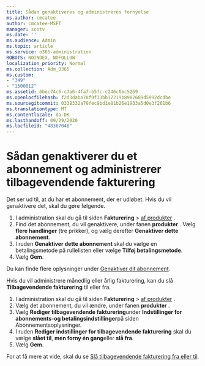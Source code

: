 ```yaml
---
title: Sådan genaktiveres og administreres fornyelse
ms.author: cmcatee
author: cmcatee-MSFT
manager: scotv
ms.date: ''
ms.audience: Admin
ms.topic: article
ms.service: o365-administration
ROBOTS: NOINDEX, NOFOLLOW
localization_priority: Normal
ms.collection: Adm_O365
ms.custom:
- "349"
- "1500012"
ms.assetid: 6bec74c6-c7a6-4fa7-b5fc-c246c6ec5269
ms.openlocfilehash: f2d3daba78f9f33bb17219b8987689d5992dcdbe
ms.sourcegitcommit: 0338332a70fec9bd1e81b26e1933a5d0e3f261b6
ms.translationtype: MT
ms.contentlocale: da-DK
ms.lasthandoff: 09/29/2020
ms.locfileid: "48307048"
---
```

# <a name="how-to-reactivate-a-subscription-and-manage-recurring-billing"></a>Sådan genaktiverer du et abonnement og administrerer tilbagevendende fakturering

Det ser ud til, at du har et abonnement, der er udløbet. Hvis du vil genaktivere det, skal du gøre følgende.
  
1. I administration skal du gå til siden **Fakturering**  >  [af produkter](https://go.microsoft.com/fwlink/p/?linkid=842054) .
2. Find det abonnement, du vil genaktivere, under fanen **produkter** . Vælg **flere handlinger** (tre prikker), og vælg derefter **Genaktiver dette abonnement**.
3. I ruden **Genaktiver dette abonnement** skal du vælge en betalingsmetode på rullelisten eller vælge **Tilføj betalingsmetode**.
4. Vælg **Gem**.

Du kan finde flere oplysninger under [Genaktiver dit abonnement](https://docs.microsoft.com/microsoft-365/commerce/subscriptions-and-billing/reactivate-your-subscription).

Hvis du vil administrere månedlig eller årlig fakturering, kan du slå **Tilbagevendende fakturering** til eller fra.
  
1. I administration skal du gå til siden **Fakturering**  >  [af produkter](https://go.microsoft.com/fwlink/p/?linkid=842054) .
2. Vælg det abonnement, du vil ændre, under fanen **produkter** .
3. Vælg **Rediger tilbagevendende fakturering**under **Indstillinger for abonnements-og betalingsindstillinger**på siden Abonnementsoplysninger.
4. I ruden **Rediger indstillinger for tilbagevendende fakturering** skal du vælge **slået til**, **men forny én gang**eller **slå fra**.
5. Vælg **Gem**.

For at få mere at vide, skal du se [Slå tilbagevendende fakturering fra eller til](https://docs.microsoft.com/microsoft-365/commerce/subscriptions/renew-your-subscription#turn-recurring-billing-off-or-on).